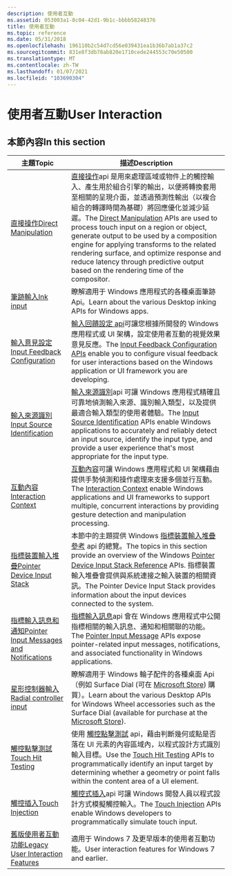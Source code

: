 ```yaml
---
description: 使用者互動
ms.assetid: 053003a1-8c04-42d1-9b1c-bbbb58248376
title: 使用者互動
ms.topic: reference
ms.date: 05/31/2018
ms.openlocfilehash: 196110b2c54d7cd56e039431ea1b36b7ab1a37c2
ms.sourcegitcommit: 831e8f3db78ab820e1710cede244553c70e50500
ms.translationtype: MT
ms.contentlocale: zh-TW
ms.lasthandoff: 01/07/2021
ms.locfileid: "103690304"
---
```

# <a name="user-interaction"></a><span data-ttu-id="70319-103">使用者互動</span><span class="sxs-lookup"><span data-stu-id="70319-103">User Interaction</span></span>

## <a name="in-this-section"></a><span data-ttu-id="70319-104">本節內容</span><span class="sxs-lookup"><span data-stu-id="70319-104">In this section</span></span>

| <span data-ttu-id="70319-105">主題</span><span class="sxs-lookup"><span data-stu-id="70319-105">Topic</span></span> | <span data-ttu-id="70319-106">描述</span><span class="sxs-lookup"><span data-stu-id="70319-106">Description</span></span> |
| --- | --- |
| [<span data-ttu-id="70319-107">直接操作</span><span class="sxs-lookup"><span data-stu-id="70319-107">Direct Manipulation</span></span>](./directmanipulation/direct-manipulation-portal.md)<br/> | <span data-ttu-id="70319-108">[直接操作](directmanipulation/direct-manipulation-reference.md)api 是用來處理區域或物件上的觸控輸入、產生用於組合引擎的輸出，以便將轉換套用至相關的呈現介面，並透過預測性輸出（以複合組合的轉譯時間為基礎）將回應優化並減少延遲。</span><span class="sxs-lookup"><span data-stu-id="70319-108">The [Direct Manipulation](directmanipulation/direct-manipulation-reference.md) APIs are used to process touch input on a region or object, generate output to be used by a composition engine for applying transforms to the related rendering surface, and optimize response and reduce latency through predictive output based on the rendering time of the compositor.</span></span><br/> |
| [<span data-ttu-id="70319-109">筆跡輸入</span><span class="sxs-lookup"><span data-stu-id="70319-109">Ink input</span></span>](input_ink/input-ink-portal.md)<br/> | <span data-ttu-id="70319-110">瞭解適用于 Windows 應用程式的各種桌面筆跡 Api。</span><span class="sxs-lookup"><span data-stu-id="70319-110">Learn about the various Desktop inking APIs for Windows apps.</span></span><br/>  |
| [<span data-ttu-id="70319-111">輸入意見設定</span><span class="sxs-lookup"><span data-stu-id="70319-111">Input Feedback Configuration</span></span>](input_feedback/input-feedback-configuration-portal.md)<br/> | <span data-ttu-id="70319-112">[輸入回饋設定 api](input_feedback/input-feedback-configuration-reference.md)可讓您根據所開發的 Windows 應用程式或 UI 架構，設定使用者互動的視覺效果意見反應。</span><span class="sxs-lookup"><span data-stu-id="70319-112">The [Input Feedback Configuration APIs](input_feedback/input-feedback-configuration-reference.md) enable you to configure visual feedback for user interactions based on the Windows application or UI framework you are developing.</span></span> <br/> |
| [<span data-ttu-id="70319-113">輸入來源識別</span><span class="sxs-lookup"><span data-stu-id="70319-113">Input Source Identification</span></span>](input_sourceid/input-source-identification-portal.md)<br/>   | <span data-ttu-id="70319-114">[輸入來源識別](input_sourceid/input-source-identification-reference.md)api 可讓 Windows 應用程式精確且可靠地偵測輸入來源、識別輸入類型，以及提供最適合輸入類型的使用者體驗。</span><span class="sxs-lookup"><span data-stu-id="70319-114">The [Input Source Identification](input_sourceid/input-source-identification-reference.md) APIs enable Windows applications to accurately and reliably detect an input source, identify the input type, and provide a user experience that's most appropriate for the input type.</span></span> <br/> |
| [<span data-ttu-id="70319-115">互動內容</span><span class="sxs-lookup"><span data-stu-id="70319-115">Interaction Context</span></span>](input_intcontext/interaction-context-portal.md)<br/> | <span data-ttu-id="70319-116">[互動內容](input_intcontext/interaction-context-reference.md)可讓 Windows 應用程式和 UI 架構藉由提供手勢偵測和操作處理來支援多個並行互動。</span><span class="sxs-lookup"><span data-stu-id="70319-116">The [Interaction Context](input_intcontext/interaction-context-reference.md) enable Windows applications and UI frameworks to support multiple, concurrent interactions by providing gesture detection and manipulation processing.</span></span><br/> |
| [<span data-ttu-id="70319-117">指標裝置輸入堆疊</span><span class="sxs-lookup"><span data-stu-id="70319-117">Pointer Device Input Stack</span></span>](input_pointerdevice/pointer-device-stack-portal.md)<br/> | <span data-ttu-id="70319-118">本節中的主題提供 Windows [指標裝置輸入堆疊參考](input_pointerdevice/unified-input-stack-reference.md) api 的總覽。</span><span class="sxs-lookup"><span data-stu-id="70319-118">The topics in this section provide an overview of the Windows [Pointer Device Input Stack Reference](input_pointerdevice/unified-input-stack-reference.md) APIs.</span></span> <span data-ttu-id="70319-119">指標裝置輸入堆疊會提供與系統連接之輸入裝置的相關資訊。</span><span class="sxs-lookup"><span data-stu-id="70319-119">The Pointer Device Input Stack provides information about the input devices connected to the system.</span></span><br/> |
| [<span data-ttu-id="70319-120">指標輸入訊息和通知</span><span class="sxs-lookup"><span data-stu-id="70319-120">Pointer Input Messages and Notifications</span></span>](inputmsg/messages-and-notifications-portal.md)<br/> | <span data-ttu-id="70319-121">[指標輸入訊息](inputmsg/wmpointer-reference.md)api 會在 Windows 應用程式中公開指標相關的輸入訊息、通知和相關聯的功能。</span><span class="sxs-lookup"><span data-stu-id="70319-121">The [Pointer Input Message](inputmsg/wmpointer-reference.md) APIs expose pointer-related input messages, notifications, and associated functionality in Windows applications.</span></span> <br/> |
| [<span data-ttu-id="70319-122">星形控制器輸入</span><span class="sxs-lookup"><span data-stu-id="70319-122">Radial controller input</span></span>](input_radial/radialcontroller-portal.md)<br/> | <span data-ttu-id="70319-123">瞭解適用于 Windows 輪子配件的各種桌面 Api （例如 Surface Dial (可在 [Microsoft Store](https://www.microsoft.com/store/d/Surface-Dial/925R551SKTGN?icid=Surface_Accessories_ModB_Surface_Dial_103116)) 購買）。</span><span class="sxs-lookup"><span data-stu-id="70319-123">Learn about the various Desktop APIs for Windows Wheel accessories such as the Surface Dial (available for purchase at the [Microsoft Store](https://www.microsoft.com/store/d/Surface-Dial/925R551SKTGN?icid=Surface_Accessories_ModB_Surface_Dial_103116)).</span></span> <br/> |
| [<span data-ttu-id="70319-124">觸控點擊測試</span><span class="sxs-lookup"><span data-stu-id="70319-124">Touch Hit Testing</span></span>](input_touchhittest/touch-hit-testing-portal.md)<br/> | <span data-ttu-id="70319-125">使用 [觸控點擊測試](input_touchhittest/touchhittest-reference.md) api，藉由判斷幾何或點是否落在 UI 元素的內容區域內，以程式設計方式識別輸入目標。</span><span class="sxs-lookup"><span data-stu-id="70319-125">Use the [Touch Hit Testing](input_touchhittest/touchhittest-reference.md) APIs to programmatically identify an input target by determining whether a geometry or point falls within the content area of a UI element.</span></span> <br/> |
| [<span data-ttu-id="70319-126">觸控插入</span><span class="sxs-lookup"><span data-stu-id="70319-126">Touch Injection</span></span>](input_touchinjection/touch-injection-portal.md)<br/> | <span data-ttu-id="70319-127">[觸控式插入](input_touchinjection/touch-injection-reference.md)api 可讓 Windows 開發人員以程式設計方式模擬觸控輸入。</span><span class="sxs-lookup"><span data-stu-id="70319-127">The [Touch Injection](input_touchinjection/touch-injection-reference.md) APIs enable Windows developers to programmatically simulate touch input.</span></span><br/> |
| [<span data-ttu-id="70319-128">舊版使用者互動功能</span><span class="sxs-lookup"><span data-stu-id="70319-128">Legacy User Interaction Features</span></span>](./legacy-user-interaction-features.md)<br/> | <span data-ttu-id="70319-129">適用于 Windows 7 及更早版本的使用者互動功能。</span><span class="sxs-lookup"><span data-stu-id="70319-129">User interaction features for Windows 7 and earlier.</span></span> <br/> |
